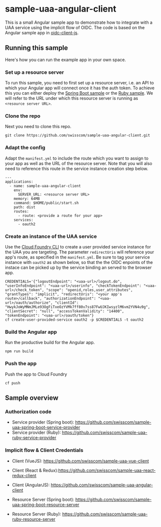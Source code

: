 # sample-uaa-angular-client

This is a small Angular sample app to demonstrate how to integrate with a UAA service using the implicit flow of OIDC. The code is based on the Angular sample app in [oidc-client-js](https://github.com/IdentityModel/oidc-client-js/tree/dev/samples/Angular/App).

## Running this sample

Here's how you can run the example app in your own space.

### Set up a resource server

To run this sample, you need to first set up a resource server, i.e. an API to which your Angular app will connect once it has the auth token. To achieve this you can either deploy the [Spring Boot sample](https://github.com/swisscom/sample-uaa-spring-boot-service-provider) or the [Ruby sample](https://github.com/swisscom/sample-uaa-ruby-service-provider). We will refer to the URL under which this resource server is running as `<resource server URL>`.

### Clone the repo

Next you need to clone this repo.

```
git clone https://github.com/swisscom/sample-uaa-angular-client.git
```

### Adapt the config

Adapt the `manifest.yml` to include the route which you want to assign to your app as well as the URL of the resource server. Note that you will also need to reference this route in the service instance creation step below.

```
---
applications:
  - name: sample-uaa-angular-client
    env:
      SERVER_URL: <resource server URL>
    memory: 64MB
    command: $HOME/public/start.sh
    path: dist
    routes:
      - route: <provide a route for your app>
    services:
      - oauth2
```

### Create an instance of the UAA service

Use the [Cloud Foundry CLI](https://github.com/cloudfoundry/cli) to create a user provided service instance for the UAA you are targeting. The parameter `redirectUris` will reference your app's route, as specified in the `manifest.yml`. Be sure to tag your service instance with `oauth2` as shown below, so that the the OIDC enpoints of the instace can be picked up by the service binding an served to the browser app.

```
CREDENTIALS='{"logoutEndpoint": "<uaa-url>/logout.do", "userInfoEndpoint": "<uaa-url>/userinfo", "checkTokenEndpoint": "<uaa-url>/check_token", "scope": "openid,roles,user_attributes", "grantTypes": "implicit", "redirectUris": "<your app's route>/callback", "authorizationEndpoint": "<uaa-url>/oauth/authorize", "clientId": "HwykJoWyMNmJMLe93OgFiTxeOzYVMk7ff80v7ss87FwUJKIwsyzlM6vm2YVN4u9g", "clientSecret": "null", "accessTokenValidity": "14400", "tokenEndpoint": "<uaa-url>/oauth/token"}
cf create-user-provided-service oauth2 -p $CREDENTIALS -t oauth2
```

### Build the Angular app

Run the productive build for the Angular app.

```
npm run build
```

### Push the app

Push the app to Cloud Foundry

```
cf push
```

## Sample overview

### Authorization code

- Service provider (Spring boot): https://github.com/swisscom/sample-uaa-spring-boot-service-provider
- Service provider (Ruby): https://github.com/swisscom/sample-uaa-ruby-service-provider

### Implicit flow & Client Credentials

- Client (VueJS): https://github.com/swisscom/sample-uaa-vue-client
- Client (React & Redux):https://github.com/swisscom/sample-uaa-react-redux-client
- Client (AngularJS): https://github.com/swisscom/sample-uaa-angular-client

- Resource Server (Spring boot): https://github.com/swisscom/sample-uaa-spring-boot-resource-server
- Resource Server (Ruby): https://github.com/swisscom/sample-uaa-ruby-resource-server
